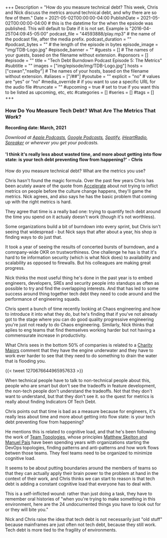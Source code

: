 +++
Description = "How do you measure technical debt? This week, Chris and Nick discuss the metrics around technical debt, and why there are so few of them."
Date = 2021-05-02T00:00:00-04:00
PublishDate = 2021-05-02T00:00:00-04:00 # this is the datetime for the when the epsiode was published. This will default to Date if it is not set. Example is "2016-04-25T04:09:45-05:00"
podcast_file = "44593888/play.mp3" # the name of the podcast file, after the media prefix.
podcast_duration = ""
#podcast_bytes = "" # the length of the episode in bytes
episode_image = "img/TDB-Logo.jpg"
#episode_banner = ""
#guests = [] # The names of your guests, based on the filename without extension.
#sponsors = []
#episode = ""
title = "Tech Debt Burndown Podcast Episode 5: The Metrics"
#subtitle = ""
images = ["img/episode/img/TDB-Logo.jpg"]
hosts = ["cswan","nselby"] # The names of your hosts, based on the filename without extension.
#aliases = ["/##"]
#youtube = ""
explicit = "no" # values are "yes" or "no"
#media_override # if you want to use a specific URL for the audio file
#truncate = ""
#upcoming = true # set to true if you want this to be listed as upcoming, etc, etc
#categories = []
#series = []
#tags = []
+++
### How Do You Measure Tech Debt? What Are The Metrics That Work? ###

**Recording date: March, 2021**

*Download at [Apple Podcasts](https://podcastsconnect.apple.com/my-podcasts/the-tech-debt-burndown-podcast/1562710899), [Google Podcasts](https://podcasts.google.com/feed/aHR0cHM6Ly93d3cuc3ByZWFrZXIuY29tL3Nob3cvNDg3MzE4MC9lcGlzb2Rlcy9mZWVk), [Spotify](https://open.spotify.com/show/0t15PUgvQYNWQ6LYXJ8zkz), [iHeartRadio](https://iheart.com/podcast/81137852), [Spreaker](https://www.spreaker.com/show/the-tech-debt-burndown-podcast) or wherever you get your podcasts.*

#### 'I think it's really less about wasted time, and more about getting into flow state: is your tech debt preventing flow from happening?' - Chris ####

How do you measure technical debt? What are the metrics you use? 

Chris hasn't found the magic formula. Over the past few years Chris has been acutely aware of the quote from [Accelerate](https://www.amazon.com/dp/B07B9F83WM/ref=dp-kindle-redirect) about not trying to inflict metrics on people before the culture change happens, they'll game the metrics. Nick agrees, and also says he has the basic problem that coming up with the right metrics is hard. 

They agree that time is a really bad one: trying to quantify tech debt around the time you spend on it actualy doesn't work (though it's not worthless). 

Some organizations build a bit of burndown into every sprint, but Chris isn't seeing that widespread - but Nick says that after about a year, his shop *is* finding ways to do just that. 

It took a year of seeing the results of concerted bursts of burndown, and a comnpany-wide OKR on trustworthiness. One challenge he has is that it's hard to tie information security (which is what Nick does) to availability and scalability as opposed to firewalls. But his colleagues are making great progress. 

Nick thinks the most useful thing he's done in the past year is to embed engineers, developers, SREs and security people into standups as often as possible to try and find the overlapping interests. And that has led to some success around thing together tech debt they need to code around and the performance of engineering squads. 

Chris spent a bunch of time recently looking at Chaos engineering and how to introduce it into what they do, but he's finding that if you've not already got to the stage where you can do good quality progressive engineering you're just not ready to do Chaos engineering. Similarly, Nick thinks that aplies to eng teams that find themselves working harder but not having a commensurate increase in productivity. 

What Chris sees in the bottom 50% of companies is related to a [Charity Majors](https://twitter.com/mipsytipsy/status/1270676644965957633) comment that they have the engine underwater and they have to work ever harder to see that they need to do something to drain the water that is flooding you. 

{{< tweet 1270676644965957633 >}}

When technical people have to talk to non-technical people about this, people who are smart but don't see the tradeoffs in feature development, the non-tech people don't understand the tradeoffs. Not that they don't want to understand, but that they don't see it. so the quest for metrics is really about finding Indicators Of Tech Debt. 

Chris points out that time is bad as a measure because for engineers, it's really less about time and more about getting into flow state: is your tech debt preventing flow from happening?

He mentions this is related to cognitive load, and that he's been following the work of [Team Topologies](https://teamtopologies.com), whose principles [Matthew Skelton and Manuel Pais](https://teamtopologies.com/people) have been spending years with organizations starting the DevOps topologies, finding patterns and anti-patterns and how work flows betwen those teams. They feel teams need to be organized to minimize cognitive load.

It seems to be about putting boundaries around the members of teams so that they can actually apply their brain power to the problem at hand in the context of their work, and Chris thinks we can start to reason is that tech debt is adding a constant cognitive load that everyone has to deal with. 

This is a self-inflicted wound: rather than just doing a task, they have to remember oral histories of "when you're trying to make something in this environment, here are the 24 undocumented things you have to look out for or they will bite you."

Nick and Chris raise the idea that tech debt is not necessarily just "old stuff" because mainframes are just often not tech debt, because they still work. Tech debt is more tied to the fragility of environments.






